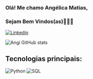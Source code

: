 ### Olá! Me chamo Angélica Matias,
### Sejam Bem Vindos(as)👩🏻‍💻
[![Linkedin](https://img.shields.io/badge/LinkedIn-0077B5?style=for-the-badge&logo=linkedin&logoColor=white)](https://www.linkedin.com/in/ang%C3%A9lica-matias-81b5531a8/)

![Angi GitHub stats](https://github-readme-stats.vercel.app/api?username=AngiDevv&show_icons=true&theme=dracula)

## Tecnologias principais:
![Python](https://img.shields.io/badge/Python-3776AB?style=for-the-badge&logo=python&logoColor=white)
![SQL](https://img.shields.io/badge/Microsoft_SQL_Server-CC2927?style=for-the-badge&logo=microsoft-sql-server&logoColor=white)
